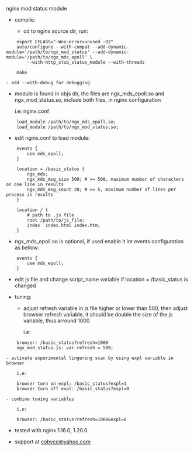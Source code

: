 
nginx mod status module

- compile:

	- cd to nginx source dir, run:
```
	export CFLAGS="-Wno-error=unused -O2"
	auto/configure --with-compat --add-dynamic-module='/path/to/ngx_mod_status' --add-dynamic-module='/path/to/ngx_mds_epoll' \
		--with-http_stub_status_module --with-threads

	make
```

	- add --with-debug for debugging

- module is found in objs dir, the files are ngx_mds_epoll.so and ngx_mod_status.so, include both files, in nginx configuration
	
	i.e: nginx.conf
```
	load_module /path/to/ngx_mds_epoll.so;
	load_module /path/to/ngx_mod_status.so;
```

- edit nginx.conf to load module:
```
	events {
		use mds_epoll;
	}

	location = /basic_status {
		ngx_mds;
		ngx_mds_msg_size 500; # >= 500, maximum number of characters on one line in results
		ngx_mds_msg_count 20; # >= 5, maximum number of lines per process in results
	}

	location / {
		# path to .js file 
		root /path/to/js_file;
		index  index.html index.htm;
	}
```

- ngx_mds_epoll.so is optional, if used enable it int events configuration as bellow: 
```
	events {
		use mds_epoll;
	}
```

- edit js file and change script_name variable if location = /basic_status is changed

- tuning:

	- adjust refresh variable in js file higher or lower than 500, then adjust browser refresh variable, it should be double the size
		of the js variable, thus arround 1000
		
		i.e:
```
	browser: /basic_status?refresh=1000
	ngx_mod_status.js: var refresh = 500;
```

	- activate experimental lingering scan by using expl variable in browser
	
		i.e:
```
	browser turn on expl: /basic_status?expl=1
	browser turn off expl: /basic_status?expl=0
```
	- combine tuning variables
	
		i.e:
```
	browser: /basic_status?refresh=1000&expl=0
```

- tested with nginx 1.16.0, 1.20.0

- support at cobyce@yahoo.com


